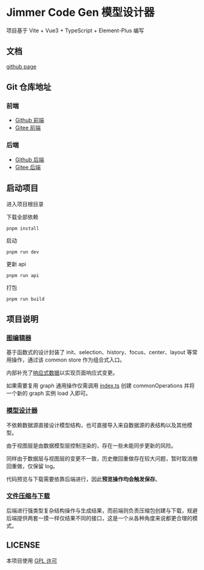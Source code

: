 # Jimmer Code Gen 模型设计器

项目基于 Vite + Vue3 + TypeScript + Element-Plus 编写

## 文档

[github page](https://pot-mot.github.io/jimmer-code-gen-doc/)

## Git 仓库地址

### 前端
- [Github 前端](https://github.com/pot-mot/jimmer-code-gen-vue3)
- [Gitee 前端](https://gitee.com/run-around---whats-wrong/jimmer-code-gen-vue3)

### 后端
- [Github 后端](https://github.com/pot-mot/jimmer-code-gen-kotlin)
- [Gitee 后端](https://gitee.com/run-around---whats-wrong/jimmer-code-gen-kotlin)

## 启动项目

进入项目根目录

下载全部依赖
```
pnpm install
```

启动
```
pnpm run dev
```

更新 api
```
pnpm run api
```

打包
```
pnpm run build
```

## 项目说明

### [图编辑器](src%2Fcomponents%2Fglobal%2FgraphEditor)

基于函数式的设计封装了 init、selection、history、focus、center、layout 等常用操作，通过该 common store 作为组合式入口。

内部补充了[响应式数据](src%2Fcomponents%2Fglobal%2FgraphEditor%2Fcommon%2FreactiveState.ts)以实现页面响应式变更。

如果需要复用 graph 通用操作仅需调用 [index.ts](src%2Fcomponents%2Fglobal%2FgraphEditor%2Findex.ts) 创建 commonOperations 并将一个新的 graph 实例 load 入即可。

### [模型设计器](src%2Fcomponents%2Fpages%2FModelEditor)

不依赖数据源直接设计模型结构，也可直接导入来自数据源的表结构以及其他模型。

由于视图层是由数据模型层控制渲染的，存在一些未能同步更新的风险。

同样由于数据层与视图层的变更不一致，历史撤回重做存在较大问题，暂时取消撤回重做，仅保留 log。

代码预览与下载需要依靠后端进行，因此**预览操作均会触发保存**。

### [文件压缩与下载](src%2Fcomponents%2Fbusiness%2Fmodel%2Ffile%2FmodelFileOperations.ts)

后端进行强类型复杂结构操作与生成结果，而前端则负责压缩包创建与下载，规避后端提供两套一摸一样仅结果不同的接口，这是一个从各种角度来说都更合理的模式。

## LICENSE

本项目使用 [GPL 许可](LICENSE)
